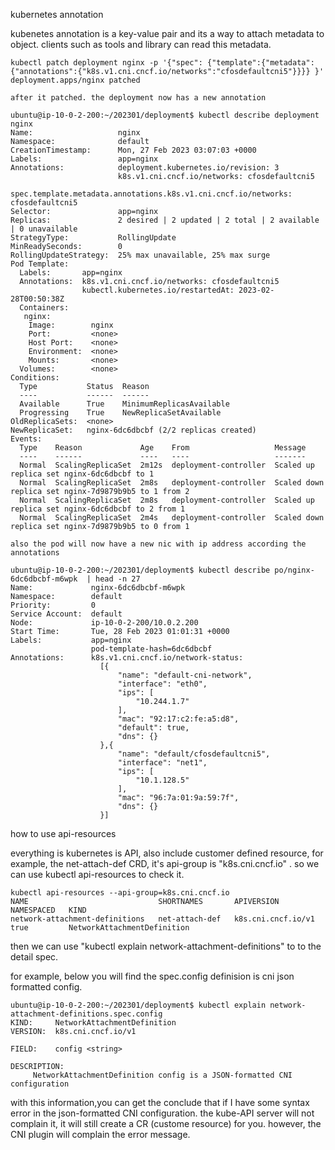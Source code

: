 kubernetes annotation 

kubenetes annotation is a key-value pair and its  a way to attach metadata to object. clients such as tools and library can read this metadata.

```
kubectl patch deployment nginx -p '{"spec": {"template":{"metadata":{"annotations":{"k8s.v1.cni.cncf.io/networks":"cfosdefaultcni5"}}}} }'
deployment.apps/nginx patched

after it patched. the deployment now has a new annotation

ubuntu@ip-10-0-2-200:~/202301/deployment$ kubectl describe deployment nginx
Name:                   nginx
Namespace:              default
CreationTimestamp:      Mon, 27 Feb 2023 03:07:03 +0000
Labels:                 app=nginx
Annotations:            deployment.kubernetes.io/revision: 3
                        k8s.v1.cni.cncf.io/networks: cfosdefaultcni5
                        spec.template.metadata.annotations.k8s.v1.cni.cncf.io/networks: cfosdefaultcni5
Selector:               app=nginx
Replicas:               2 desired | 2 updated | 2 total | 2 available | 0 unavailable
StrategyType:           RollingUpdate
MinReadySeconds:        0
RollingUpdateStrategy:  25% max unavailable, 25% max surge
Pod Template:
  Labels:       app=nginx
  Annotations:  k8s.v1.cni.cncf.io/networks: cfosdefaultcni5
                kubectl.kubernetes.io/restartedAt: 2023-02-28T00:50:38Z
  Containers:
   nginx:
    Image:        nginx
    Port:         <none>
    Host Port:    <none>
    Environment:  <none>
    Mounts:       <none>
  Volumes:        <none>
Conditions:
  Type           Status  Reason
  ----           ------  ------
  Available      True    MinimumReplicasAvailable
  Progressing    True    NewReplicaSetAvailable
OldReplicaSets:  <none>
NewReplicaSet:   nginx-6dc6dbcbf (2/2 replicas created)
Events:
  Type    Reason             Age    From                   Message
  ----    ------             ----   ----                   -------
  Normal  ScalingReplicaSet  2m12s  deployment-controller  Scaled up replica set nginx-6dc6dbcbf to 1
  Normal  ScalingReplicaSet  2m8s   deployment-controller  Scaled down replica set nginx-7d9879b9b5 to 1 from 2
  Normal  ScalingReplicaSet  2m8s   deployment-controller  Scaled up replica set nginx-6dc6dbcbf to 2 from 1
  Normal  ScalingReplicaSet  2m4s   deployment-controller  Scaled down replica set nginx-7d9879b9b5 to 0 from 1

also the pod will now have a new nic with ip address according the annotations

ubuntu@ip-10-0-2-200:~/202301/deployment$ kubectl describe po/nginx-6dc6dbcbf-m6wpk  | head -n 27
Name:             nginx-6dc6dbcbf-m6wpk
Namespace:        default
Priority:         0
Service Account:  default
Node:             ip-10-0-2-200/10.0.2.200
Start Time:       Tue, 28 Feb 2023 01:01:31 +0000
Labels:           app=nginx
                  pod-template-hash=6dc6dbcbf
Annotations:      k8s.v1.cni.cncf.io/network-status:
                    [{
                        "name": "default-cni-network",
                        "interface": "eth0",
                        "ips": [
                            "10.244.1.7"
                        ],
                        "mac": "92:17:c2:fe:a5:d8",
                        "default": true,
                        "dns": {}
                    },{
                        "name": "default/cfosdefaultcni5",
                        "interface": "net1",
                        "ips": [
                            "10.1.128.5"
                        ],
                        "mac": "96:7a:01:9a:59:7f",
                        "dns": {}
                    }]
```

how to use api-resources 

everything is kubernetes is API, also include customer defined resource, for example, the net-attach-def CRD, it's api-group is "k8s.cni.cncf.io" . 
so we can use kubectl api-resources to check it. 
```
kubectl api-resources --api-group=k8s.cni.cncf.io
NAME                             SHORTNAMES       APIVERSION           NAMESPACED   KIND
network-attachment-definitions   net-attach-def   k8s.cni.cncf.io/v1   true         NetworkAttachmentDefinition
```

then we can use "kubectl explain network-attachment-definitions" to to the detail spec. 

for example, below you will find the spec.config definision is cni json formatted config. 

```
ubuntu@ip-10-0-2-200:~/202301/deployment$ kubectl explain network-attachment-definitions.spec.config
KIND:     NetworkAttachmentDefinition
VERSION:  k8s.cni.cncf.io/v1

FIELD:    config <string>

DESCRIPTION:
     NetworkAttachmentDefinition config is a JSON-formatted CNI configuration
```

with this information,you can get the conclude that if I have some syntax error in the json-formatted CNI configuration. the kube-API server will not complain it, it will still create a CR (custome resource) for you. however, the CNI plugin will complain the error message.


